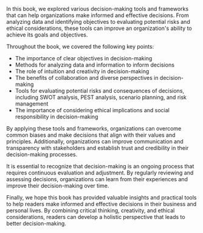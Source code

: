 
In this book, we explored various decision-making tools and frameworks that can help organizations make informed and effective decisions. From analyzing data and identifying objectives to evaluating potential risks and ethical considerations, these tools can improve an organization's ability to achieve its goals and objectives.

Throughout the book, we covered the following key points:

* The importance of clear objectives in decision-making
* Methods for analyzing data and information to inform decisions
* The role of intuition and creativity in decision-making
* The benefits of collaboration and diverse perspectives in decision-making
* Tools for evaluating potential risks and consequences of decisions, including SWOT analysis, PEST analysis, scenario planning, and risk management
* The importance of considering ethical implications and social responsibility in decision-making

By applying these tools and frameworks, organizations can overcome common biases and make decisions that align with their values and principles. Additionally, organizations can improve communication and transparency with stakeholders and establish trust and credibility in their decision-making processes.

It is essential to recognize that decision-making is an ongoing process that requires continuous evaluation and adjustment. By regularly reviewing and assessing decisions, organizations can learn from their experiences and improve their decision-making over time.

Finally, we hope this book has provided valuable insights and practical tools to help readers make informed and effective decisions in their business and personal lives. By combining critical thinking, creativity, and ethical considerations, readers can develop a holistic perspective that leads to better decision-making.
